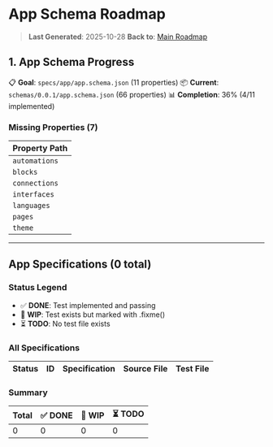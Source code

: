 # App Schema Roadmap

> **Last Generated**: 2025-10-28
> **Back to**: [Main Roadmap](../../ROADMAP.md)

## 1. App Schema Progress

📋 **Goal**: `specs/app/app.schema.json` (11 properties)
📦 **Current**: `schemas/0.0.1/app.schema.json` (66 properties)
📊 **Completion**: 36% (4/11 implemented)

### Missing Properties (7)

| Property Path |
| ------------- |
| `automations` |
| `blocks`      |
| `connections` |
| `interfaces`  |
| `languages`   |
| `pages`       |
| `theme`       |

---

## App Specifications (0 total)

### Status Legend

- ✅ **DONE**: Test implemented and passing
- 🚧 **WIP**: Test exists but marked with .fixme()
- ⏳ **TODO**: No test file exists

### All Specifications

| Status | ID  | Specification | Source File | Test File |
| ------ | --- | ------------- | ----------- | --------- |

### Summary

| Total | ✅ DONE | 🚧 WIP | ⏳ TODO |
| ----- | ------- | ------ | ------- |
| 0     | 0       | 0      | 0       |
